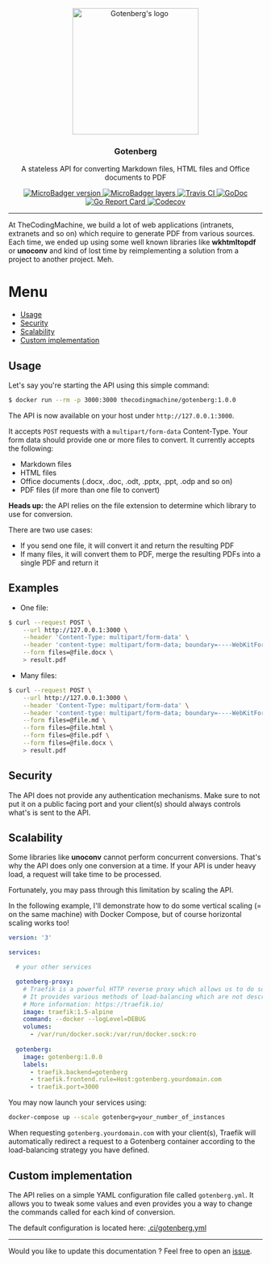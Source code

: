 <p align="center">
    <img src="https://user-images.githubusercontent.com/8983173/38133342-11df3bd8-340f-11e8-9fe4-50baecdceeca.png" alt="Gotenberg's logo" width="250" height="250" />
</p>
<h3 align="center">Gotenberg</h3>
<p align="center">A stateless API for converting Markdown files, HTML files and Office documents to PDF</p>
<p align="center">
    <a href="https://microbadger.com/images/thecodingmachine/gotenberg:1.0.0">
        <img src="https://images.microbadger.com/badges/version/thecodingmachine/gotenberg:1.0.0.svg" alt="MicroBadger version">
    </a>
    <a href="https://microbadger.com/images/thecodingmachine/gotenberg:1.0.0">
        <img src="https://images.microbadger.com/badges/image/thecodingmachine/gotenberg:1.0.0.svg" alt="MicroBadger layers">
    </a>
    <a href="https://travis-ci.org/thecodingmachine/gotenberg">
        <img src="https://travis-ci.org/thecodingmachine/gotenberg.svg?branch=1.0.0" alt="Travis CI">
    </a>
    <a href="https://godoc.org/github.com/thecodingmachine/gotenberg">
        <img src="https://godoc.org/github.com/thecodingmachine/gotenberg?status.svg" alt="GoDoc">
    </a>
    <a href="https://goreportcard.com/report/thecodingmachine/gotenberg">
        <img src="https://goreportcard.com/badge/github.com/thecodingmachine/gotenberg" alt="Go Report Card">
    </a>
    <a href="https://codecov.io/gh/thecodingmachine/gotenberg/branch/1.0.0">
        <img src="https://codecov.io/gh/thecodingmachine/gotenberg/branch/1.0.0/graph/badge.svg" alt="Codecov">
    </a>
</p>

---

At TheCodingMachine, we build a lot of web applications (intranets, extranets and so on) which require to generate PDF from 
various sources. Each time, we ended up using some well known libraries like **wkhtmltopdf** or **unoconv** and kind of lost time by
reimplementing a solution from a project to another project. Meh.

# Menu

* [Usage](#usage)
* [Security](#security)
* [Scalability](#scalability)
* [Custom implementation](#custom-implementation)

## Usage

Let's say you're starting the API using this simple command:

```sh
$ docker run --rm -p 3000:3000 thecodingmachine/gotenberg:1.0.0
```

The API is now available on your host under `http://127.0.0.1:3000`.

It accepts `POST` requests with a `multipart/form-data` Content-Type. Your form data should provide one or more files to convert.
It currently accepts the following:

* Markdown files
* HTML files
* Office documents (.docx, .doc, .odt, .pptx, .ppt, .odp and so on)
* PDF files (if more than one file to convert)

**Heads up:** the API relies on the file extension to determine which library to use for conversion.

There are two use cases:

* If you send one file, it will convert it and return the resulting PDF
* If many files, it will convert them to PDF, merge the resulting PDFs into a single PDF and return it

## Examples

* One file:

```sh
$ curl --request POST \
    --url http://127.0.0.1:3000 \
    --header 'Content-Type: multipart/form-data' \
    --header 'content-type: multipart/form-data; boundary=----WebKitFormBoundary7MA4YWxkTrZu0gW' \
    --form files=@file.docx \
    > result.pdf
```

* Many files:

```sh
$ curl --request POST \
    --url http://127.0.0.1:3000 \
    --header 'Content-Type: multipart/form-data' \
    --header 'content-type: multipart/form-data; boundary=----WebKitFormBoundary7MA4YWxkTrZu0gW' \
    --form files=@file.md \
    --form files=@file.html \
    --form files=@file.pdf \
    --form files=@file.docx \
    > result.pdf
```

## Security

The API does not provide any authentication mechanisms. Make sure to not put it on a public facing port and your client(s) should always 
controls what's is sent to the API.

## Scalability

Some libraries like **unoconv** cannot perform concurrent conversions. That's why the API does only one conversion at a time.
If your API is under heavy load, a request will take time to be processed. 

Fortunately, you may pass through this limitation by scaling the API.

In the following example, I'll demonstrate how to do some vertical scaling (= on the same machine) with Docker Compose, but of course horizontal scaling works too!

```yaml
version: '3'

services:

  # your other services

  gotenberg-proxy:
    # Traefik is a powerful HTTP reverse proxy which allows us to do some load-balancing. 
    # It provides various methods of load-balancing which are not described here.
    # More information: https://traefik.io/
    image: traefik:1.5-alpine
    command: --docker --logLevel=DEBUG
    volumes:
      - /var/run/docker.sock:/var/run/docker.sock:ro
      
  gotenberg:
    image: gotenberg:1.0.0
    labels:
      - traefik.backend=gotenberg
      - traefik.frontend.rule=Host:gotenberg.yourdomain.com
      - traefik.port=3000
```

You may now launch your services using:

```sh
docker-compose up --scale gotenberg=your_number_of_instances
```

When requesting `gotenberg.yourdomain.com` with your client(s), Traefik will automatically redirect a request to a Gotenberg container
according to the load-balancing strategy you have defined.

## Custom implementation

The API relies on a simple YAML configuration file called `gotenberg.yml`. It allows you to tweak some values and even provides you 
a way to change the commands called for each kind of conversion.

The default configuration is located here: [.ci/gotenberg.yml](.ci/gotenberg.yml)

---

Would you like to update this documentation ? Feel free to open an [issue](../../issues).